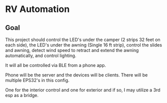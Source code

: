 #	RV Automation

##	Goal

This project should control the LED's under the camper (2 strips 32 feet on each side), the LED's under the awning (Single 16 ft strip), control the slides and awning, detect wind speed to retract and extend the awning automatically, and control lighting.

It will all be controlled via BLE from a phone app.

Phone will be the server and the devices will be clients. There will be multiple EPS32's in this config.

One for the interior control and one for exterior and if so, I may utilize a 3rd esp as a bridge.